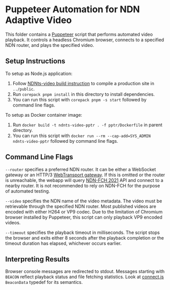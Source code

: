 # Puppeteer Automation for NDN Adaptive Video

This folder contains a [Puppeteer](https://pptr.dev/) script that performs automated video playback.
It controls a headless Chromium browser, connects to a specified NDN router, and plays the specified video.

## Setup Instructions

To setup as Node.js application:

1. Follow [NDNts-video build instruction](..) to compile a production site in `../public`.
2. Run `corepack pnpm install` in this directory to install dependencies.
3. You can run this script with `corepack pnpm -s start` followed by command line flags.

To setup as Docker container image:

1. Run `docker build -t ndnts-video-pptr . -f pptr/Dockerfile` in parent directory.
2. You can run this script with `docker run --rm --cap-add=SYS_ADMIN ndnts-video-pptr` followed by command line flags.

## Command Line Flags

`--router` specifies a preferred NDN router.
It can be either a WebSocket gateway or an HTTP/3 [WebTransport gateway](https://github.com/yoursunny/NDN-webtrans).
If this is omitted or the router is unreachable, the webapp will query [NDN-FCH 2021](https://github.com/11th-ndn-hackathon/ndn-fch) API and connect to a nearby router.
It is not recommended to rely on NDN-FCH for the purpose of automated testing.

`--video` specifies the NDN name of the video metadata.
The video must be retrievable through the specified NDN router.
Most published videos are encoded with either H264 or VP9 codec.
Due to the limitation of Chromium browser installed by Puppeteer, this script can only playback VP9 encoded videos.

`--timeout` specifies the playback timeout in milliseconds.
The script stops the browser and exits either 8 seconds after the playback completion or the timeout duration has elapsed, whichever occurs earlier.

## Interpreting Results

Browser console messages are redirected to stdout.
Messages starting with `BEACON` reflect playback status and file fetching statistics.
Look at [connect.js](../src/connect.js) `BeaconData` typedef for its semantics.
